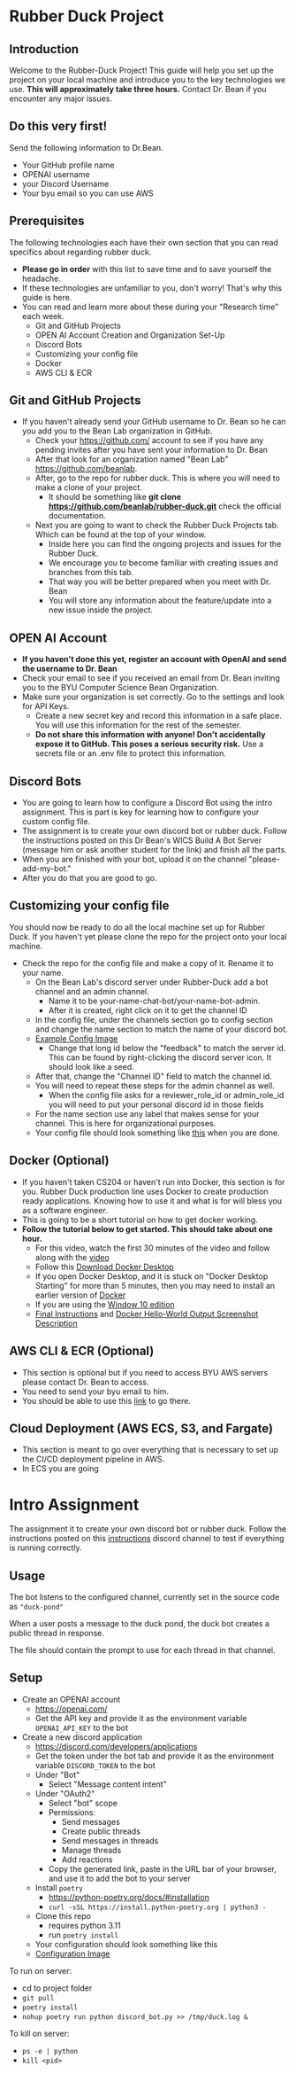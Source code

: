 # Rubber Duck Project

## Introduction 
Welcome to the Rubber-Duck Project! This guide will help you set up the project on your local machine and introduce you to the key technologies we use. 
**This will approximately take three hours.** Contact Dr. Bean if you encounter any major issues.

## Do this very first! 
Send the following information to Dr.Bean.
  - Your GitHub profile name
  - OPENAI username
  - your Discord Username
  - Your byu email so you can use AWS

## Prerequisites
The following technologies each have their own section that you can read specifics about regarding rubber duck. 
- **Please go in order** with this list to save time and to save yourself the headache. 
- If these technologies are unfamiliar to you, don't worry! That's why this guide is here. 
- You can read and learn more about these during your "Research time" each week.
  - Git and GitHub Projects
  - OPEN AI Account Creation and Organization Set-Up
  - Discord Bots
  - Customizing your config file
  - Docker
  - AWS CLI & ECR

## Git and GitHub Projects
- If you haven't already send your GitHub username to Dr. Bean so he can you add you to the Bean Lab organization in GitHub.
  - Check your https://github.com/ account to see if you have any pending invites after you have sent your information to Dr. Bean
  - After that look for an organization named "Bean Lab" https://github.com/beanlab.
  - After, go to the repo for rubber duck. This is where you will need to make a clone of your project.
    - It should be something like **git clone https://github.com/beanlab/rubber-duck.git** check the official documentation.
  - Next you are going to want to check the Rubber Duck Projects tab. Which can be found at the top of your window.
    - Inside here you can find the ongoing projects and issues for the Rubber Duck. 
    - We encourage you to become familiar with creating issues and branches from this tab. 
    - That way you will be better prepared when you meet with Dr. Bean
    - You will store any information about the feature/update into a new issue inside the project.

## OPEN AI Account
  - **If you haven't done this yet, register an account with OpenAI and send the username to Dr. Bean**
  - Check your email to see if you received an email from Dr. Bean inviting you to the BYU Computer Science Bean Organization.
  - Make sure your organization is set correctly. Go to the settings and look for API Keys.
    - Create a new secret key and record this information in a safe place. You will use this information for the rest of the semester. 
    - **Do not share this information with anyone! Don't accidentally expose it to GitHub. This poses a serious security risk.** Use a secrets file or an .env file to protect this information.

## Discord Bots
  - You are going to learn how to configure a Discord Bot using the intro assignment. This is part is key for learning how to configure your custom config file.
  - The assignment is to create your own discord bot or rubber duck. Follow the instructions posted on this Dr Bean's WICS Build A Bot Server (message him or ask another student for the link) and finish all the parts.
  - When you are finished with your bot, upload it on the channel "please-add-my-bot."
  - After you do that you are good to go.

## Customizing your config file
You should now be ready to do all the local machine set up for Rubber Duck. If you haven't yet please clone the repo for the project onto your local machine.
  - Check the repo for the config file and make a copy of it. Rename it to your name.
    - On the Bean Lab's discord server under Rubber-Duck add a bot channel and an admin channel.
      -  Name it to be your-name-chat-bot/your-name-bot-admin.
      - After it is created, right click on it to get the channel ID
    - In the config file, under the channels section go to config section and change the name section to match the name of your discord bot.
    - [Example Config Image](images/example-config.png)
      - Change that long id below the "feedback" to match the server id. This can be found by right-clicking the discord server icon. It should look like a seed.
    - After that, change the "Channel ID" field to match the channel id.
    - You will need to repeat these steps for the admin channel as well.
      - When the config file asks for a reviewer_role_id or admin_role_id you will need to put your personal discord id in those fields
    - For the name section use any label that makes sense for your channel. This is here for organizational purposes.
    - Your config file should look something like [this](images/complete-example-config.png) when you are done.


## Docker (Optional)
 - If you haven't taken CS204 or haven't run into Docker, this section is for you. Rubber Duck production line uses Docker to create production ready applications. Knowing how to use it and what is for will bless you as a software engineer.
 - This is going to be a short tutorial on how to get docker working.
 - **Follow the tutorial below to get started. This should take about one hour.**
   - For this video, watch the first 30 minutes of the video and follow along with the [video](https://youtu.be/fqMOX6JJhGo)
   - Follow this [Download Docker Desktop](https://docs.docker.com/desktop/setup/install/windows-install/)
   - If you open Docker Desktop, and it is stuck on "Docker Desktop Starting" for more than 5 minutes, then you may need to install an earlier version of [Docker](https://docs.docker.com/desktop/release-notes/#4150)
   - If you are using the [Window 10 edition](images/docker_tutorial_img1.jpg)
   - [Final Instructions](images/docker_tutorial_img2.jpg) and [Docker Hello-World Output Screenshot Description](images/docker_tutorial_img3.jpg)


## AWS CLI & ECR (Optional)
- This section is optional but if you need to access BYU AWS servers please contact Dr. Bean to access.
- You need to send your byu email to him.
- You should be able to use this [link](https://byulogin.awsapps.com/start/#/?tab=accounts) to go there.

## Cloud Deployment (AWS ECS, S3, and Fargate)
- This section is meant to go over everything that is necessary to set up the CI/CD deployment pipeline in AWS.
- In ECS you are going 

# Intro Assignment
The assignment it to create your own discord bot or rubber duck. Follow the instructions posted on this [instructions](https://discord.gg/YGRXPCCT) discord channel to test if everything is running correctly.

## Usage
The bot listens to the configured channel, currently set in the source code as `"duck-pond"`

When a user posts a message to the duck pond, the duck bot 
creates a public thread in response. 

[//]: # (To add a new listening channel, add a file named by the channel in the prompts folder.)
The file should contain the prompt to use for each thread in that channel. 


## Setup
- Create an OPENAI account
  - https://openai.com/
  - Get the API key and provide it as the environment variable `OPENAI_API_KEY` to the bot
- Create a new discord application
  - https://discord.com/developers/applications
  - Get the token under the bot tab and provide it as the environment variable `DISCORD_TOKEN` to the bot
  - Under "Bot"
    - Select "Message content intent"
  - Under "OAuth2"
    - Select "bot" scope
    - Permissions:
      - Send messages
      - Create public threads
      - Send messages in threads
      - Manage threads
      - Add reactions
    - Copy the generated link, paste in the URL bar of your browser, 
      and use it to add the bot to your server
  - Install `poetry`
    - https://python-poetry.org/docs/#installation
    - `curl -sSL https://install.python-poetry.org | python3 -`
  - Clone this repo
    - requires python 3.11
    - run `poetry install`
  - Your configuration should look something like this
  - [Configuration Image](images/example-configuration.png)

To run on server:
- cd to project folder
- `git pull`
- `poetry install`
- `nohup poetry run python discord_bot.py >> /tmp/duck.log &`

To kill on server:
- `ps -e | python`
- `kill <pid>`

